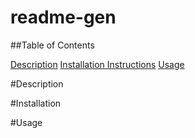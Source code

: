 # readme-gen

  ##Table of Contents

  [Description](#Description)
  [Installation Instructions](#Installation)
  [Usage](#Usage)

  #Description

  #Installation

  #Usage